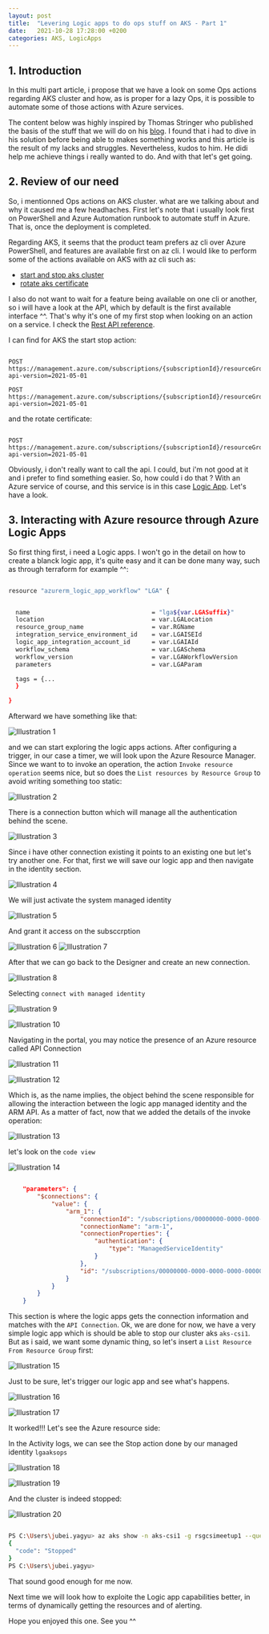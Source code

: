 ```yaml
---
layout: post
title:  "Levering Logic apps to do ops stuff on AKS - Part 1"
date:   2021-10-28 17:28:00 +0200
categories: AKS, LogicApps
---
```


## 1. Introduction


In this multi part article, i propose that we have a look on some Ops actions regarding AKS cluster and how, as is proper for a lazy Ops, it is possible to automate some of those actions with Azure services.

The content below was highly inspired by Thomas Stringer who published the basis of the stuff that we will do on his [blog](https://trstringer.com/schedule-aks-start-stop-automatically).
I found that i had to dive in his solution before being able to makes something works and this article is the result of my lacks and struggles.
Nevertheless, kudos to him. He didi help me achieve things i really wanted to do.
And with that let's get going.



## 2. Review of our need


So, i mentionned Ops actions on AKS cluster. what are we talking about and why it caused me a few headhaches.
First let's note that i usually look first on PowerShell and Azure Automation runbook to automate stuff in Azure.
That is, once the deployment is completed.

Regarding AKS, it seems that the product team prefers az cli over Azure PowerShell, and features are available first on az cli.
I would like to perform some of the actions available on AKS with az cli such as:

- [start and stop aks cluster](https://docs.microsoft.com/en-us/azure/aks/start-stop-cluster?tabs=azure-cli)
- [rotate aks certificate](https://docs.microsoft.com/en-us/azure/aks/certificate-rotation)

I also do not want to wait for a feature being available on one cli or another, so i will have a look at the API, which by default is the first available interface ^^.
That's why it's one of my first stop when looking on an action on a service. I check the [Rest API reference](https://docs.microsoft.com/en-us/rest/api/azure/).

I can find for AKS the start stop action:



```http

POST https://management.azure.com/subscriptions/{subscriptionId}/resourceGroups/{resourceGroupName}/providers/Microsoft.ContainerService/managedClusters/{resourceName}/start?api-version=2021-05-01

POST https://management.azure.com/subscriptions/{subscriptionId}/resourceGroups/{resourceGroupName}/providers/Microsoft.ContainerService/managedClusters/{resourceName}/stop?api-version=2021-05-01

```


and the rotate certificate:



```http

POST https://management.azure.com/subscriptions/{subscriptionId}/resourceGroups/{resourceGroupName}/providers/Microsoft.ContainerService/managedClusters/{resourceName}/rotateClusterCertificates?api-version=2021-05-01

```


Obviously, i don't really want to call the api. I could, but i'm not good at it and i prefer to find something easier.
So, how could i do that ?
With an Azure service of course, and this service is in this case [Logic App](https://docs.microsoft.com/en-us/azure/logic-apps/). Let's have a look.



## 3. Interacting with Azure resource through Azure Logic Apps


So first thing first, i need a Logic apps.
I won't go in the detail on how to create a blanck logic app, it's quite easy and it can be done many way, such as through terraform for example ^^:



```bash

resource "azurerm_logic_app_workflow" "LGA" {


  name                                  = "lga${var.LGASuffix}"
  location                              = var.LGALocation
  resource_group_name                   = var.RGName
  integration_service_environment_id    = var.LGAISEId
  logic_app_integration_account_id      = var.LGAIAId
  workflow_schema                       = var.LGASchema
  workflow_version                      = var.LGAWorkflowVersion
  parameters                            = var.LGAParam

  tags = {...
  } 

}

```



Afterward we have something like that:



![Illustration 1](/assets/aksops01.png)



and we can start exploring the logic apps actions.
After configuring a trigger, in our case a timer, we will look upon the Azure Resource Manager.
Since we want to to invoke an operation, the action `Invoke resource operation` seems nice, but so does the `List resources by Resource Group` to avoid writing something too static:


  
![Illustration 2](/assets/aksops02.png)



There is a connection button which will manage all the authentication behind the scene.



![Illustration 3](/assets/aksops03.png)



Since i have other connection existing it points to an existing one but let's try another one.
For that, first we will save our logic app and then navigate in the identity section.


  
![Illustration 4](/assets/aksops04.png)



We will just activate the system managed identity



![Illustration 5](/assets/aksops05.png)



And grant it access on the subsccrption



![Illustration 6](/assets/aksops06.png)
![Illustration 7](/assets/aksops07.png)



After that we can go back to the Designer and create an new connection.



![Illustration 8](/assets/aksops08.png)



Selecting `connect with managed identity`

![Illustration 9](/assets/aksops09.png)

![Illustration 10](/assets/aksops10.png)

Navigating in the portal, you may notice the presence of an Azure resource called API Connection

![Illustration 11](/assets/aksops11.png)

![Illustration 12](/assets/aksops12.png)

Which is, as the name implies, the object behind the scene responsible for allowing the interaction between the logic app managed identity and the ARM API.
As a matter of fact, now that we added the details of the invoke operation:

![Illustration 13](/assets/aksops13.png)

let's look on the `code view`

![Illustration 14](/assets/aksops14.png)

```json

    "parameters": {
        "$connections": {
            "value": {
                "arm_1": {
                    "connectionId": "/subscriptions/00000000-0000-0000-0000-000000000000/resourceGroups/rg-tra-cpt-AzAuto/providers/Microsoft.Web/connections/arm-1",
                    "connectionName": "arm-1",
                    "connectionProperties": {
                        "authentication": {
                            "type": "ManagedServiceIdentity"
                        }
                    },
                    "id": "/subscriptions/00000000-0000-0000-0000-000000000000/providers/Microsoft.Web/locations/westeurope/managedApis/arm"
                }
            }
        }
    }

```

This section is where the logic apps gets the connection information and matches with the `API Connection`.
Ok, we are done for now, we have a very simple logic app which is should be able to stop our cluster aks `aks-csi1`.
But as i said, we want some dynamic thing, so let's insert a `List Resource From Resource Group` first:

![Illustration 15](/assets/aksops15.png)

Just to be sure, let's trigger our logic app and see what's happens.

![Illustration 16](/assets/aksops16.png)

![Illustration 17](/assets/aksops17.png)

It worked!!!
Let's see the Azure resource side:

In the Activity logs, we can see the Stop action done by our managed identity `lgaaksops`

![Illustration 18](/assets/aksops18.png)

![Illustration 19](/assets/aksops19.png)

And the cluster is indeed stopped:

![Illustration 20](/assets/aksops20.png)

```bash

PS C:\Users\jubei.yagyu> az aks show -n aks-csi1 -g rsgcsimeetup1 --query powerState
{
  "code": "Stopped"
}
PS C:\Users\jubei.yagyu>

```

That sound good enough for me now.

Next time we will look how to exploite the Logic app capabilities better, in terms of dynamically getting the resources and of alerting.

Hope you enjoyed this one.
See you ^^
